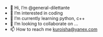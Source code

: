 - 👋 Hi, I’m @general-dilettante
- 👀 I’m interested in coding
- 🌱 I’m currently learning python, c++
- 💞️ I’m looking to collaborate on ...
- 📫 How to reach me kuroisha@yanex.com

<!---
general-dilettante/general-dilettante is a ✨ special ✨ repository because its `README.md` (this file) appears on your GitHub profile.
You can click the Preview link to take a look at your changes.
--->
